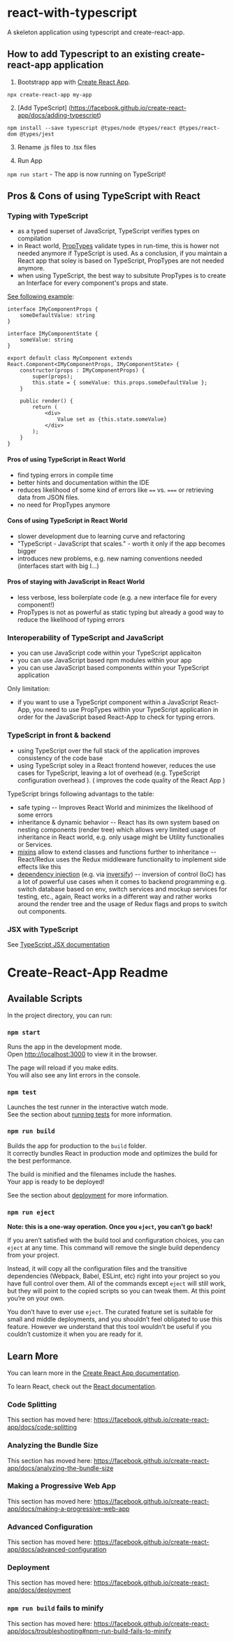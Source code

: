 # react-with-typescript

A skeleton application using typescript and create-react-app. 

## How to add Typescript to an existing create-react-app application

1. Bootstrapp app with [Create React App](https://github.com/facebook/create-react-app).

`npx create-react-app my-app`

2. [Add TypeScript] (https://facebook.github.io/create-react-app/docs/adding-typescript)

`npm install --save typescript @types/node @types/react @types/react-dom @types/jest`

3. Rename .js files to .tsx files 

4. Run App

`npm run start` - The app is now running on TypeScript!

## Pros & Cons of using TypeScript with React

### Typing with TypeScript

- as a typed superset of JavaScript, TypeScript verifies types on compilation
- in React world, [PropTypes](https://reactjs.org/docs/typechecking-with-proptypes.html) validate types in run-time, this is hower not needed anymore if TypeScript is used. As a conclusion, if you maintain a React app that soley is based on TypeScript, PropTypes are not needed anymore.
- when using TypeScript, the best way to subsitute PropTypes is to create an Interface for every component's props and state. 

[See following example](https://charleslbryant.gitbooks.io/hello-react-and-typescript/content/TypeScriptAndReact.html):

```
interface IMyComponentProps {
    someDefaultValue: string
}

interface IMyComponentState {
    someValue: string
}

export default class MyComponent extends React.Component<IMyComponentProps, IMyComponentState> {
    constructor(props : IMyComponentProps) {
        super(props);
        this.state = { someValue: this.props.someDefaultValue };
    }

    public render() {
        return (
            <div>
                Value set as {this.state.someValue}
            </div>
        );
    }
}
```

#### Pros of using TypeScript in React World

- find typing errors in compile time
- better hints and documentation within the IDE
- reduces likelihood of some kind of errors like `==` vs. `===` or retrieving data from JSON files. 
- no need for PropTypes anymore

#### Cons of using TypeScript in React World

- slower development due to learning curve and refactoring
- "TypeScript - JavaScript that scales." - worth it only if the app becomes bigger
- introduces new problems, e.g. new naming conventions needed (interfaces start with big I...)

#### Pros of staying with JavaScript in React World

- less verbose, less boilerplate code (e.g. a new interface file for every component!)
- PropTypes is not as powerful as static typing but already a good way to reduce the likelihood of typing errors

### Interoperability of TypeScript and JavaScript

- you can use JavaScript code within your TypeScript applicaiton
- you can use JavaScript based npm modules within your app
- you can use JavaScript based components within your TypeScript application

Only limitation:
- if you want to use a TypeScript component within a JavaScript React-App, you need to use PropTypes within your TypeScript application in order for the JavaScript based React-App to check for typing errors. 

### TypeScript in front & backend

- using TypeScript over the full stack of the application improves consistency of the code base
- using TypeScript soley in a React frontend however, reduces the use cases for TypeScript, leaving a lot of overhead (e.g. TypeScript configuration overhead ). 
( improves the code quality of the React App )

TypeScript brings following advantags to the table: 

- safe typing 
-- Improves React World and minimizes the likelihood of some errors
- inheritance & dynamic behavior 
-- React has its own system based on nesting components (render tree) which allows very limited usage of inheritance in React world, e.g. only usage might be Utility functionalies or Services. 
- [mixins](https://basarat.gitbooks.io/typescript/docs/types/mixins.html) allow to extend classes and functions further to inheritance
-- React/Redux uses the Redux middleware functionality to implement side effects like this
- [dependency injection](https://nehalist.io/dependency-injection-in-typescript/) (e.g. via [inversify](http://inversify.io/))
-- inversion of control (IoC) has a lot of powerful use cases when it comes to backend programming e.g. switch database based on env, switch services and mockup services for testing, etc., again, React works in a different way and rather works around the render tree and the usage of Redux flags and props to switch out components. 

### JSX with TypeScript 

See [TypeScript JSX documentation](https://www.typescriptlang.org/docs/handbook/jsx.html)

# Create-React-App Readme

## Available Scripts

In the project directory, you can run:

### `npm start`

Runs the app in the development mode.<br>
Open [http://localhost:3000](http://localhost:3000) to view it in the browser.

The page will reload if you make edits.<br>
You will also see any lint errors in the console.

### `npm test`

Launches the test runner in the interactive watch mode.<br>
See the section about [running tests](https://facebook.github.io/create-react-app/docs/running-tests) for more information.

### `npm run build`

Builds the app for production to the `build` folder.<br>
It correctly bundles React in production mode and optimizes the build for the best performance.

The build is minified and the filenames include the hashes.<br>
Your app is ready to be deployed!

See the section about [deployment](https://facebook.github.io/create-react-app/docs/deployment) for more information.

### `npm run eject`

**Note: this is a one-way operation. Once you `eject`, you can’t go back!**

If you aren’t satisfied with the build tool and configuration choices, you can `eject` at any time. This command will remove the single build dependency from your project.

Instead, it will copy all the configuration files and the transitive dependencies (Webpack, Babel, ESLint, etc) right into your project so you have full control over them. All of the commands except `eject` will still work, but they will point to the copied scripts so you can tweak them. At this point you’re on your own.

You don’t have to ever use `eject`. The curated feature set is suitable for small and middle deployments, and you shouldn’t feel obligated to use this feature. However we understand that this tool wouldn’t be useful if you couldn’t customize it when you are ready for it.

## Learn More

You can learn more in the [Create React App documentation](https://facebook.github.io/create-react-app/docs/getting-started).

To learn React, check out the [React documentation](https://reactjs.org/).

### Code Splitting

This section has moved here: https://facebook.github.io/create-react-app/docs/code-splitting

### Analyzing the Bundle Size

This section has moved here: https://facebook.github.io/create-react-app/docs/analyzing-the-bundle-size

### Making a Progressive Web App

This section has moved here: https://facebook.github.io/create-react-app/docs/making-a-progressive-web-app

### Advanced Configuration

This section has moved here: https://facebook.github.io/create-react-app/docs/advanced-configuration

### Deployment

This section has moved here: https://facebook.github.io/create-react-app/docs/deployment

### `npm run build` fails to minify

This section has moved here: https://facebook.github.io/create-react-app/docs/troubleshooting#npm-run-build-fails-to-minify
